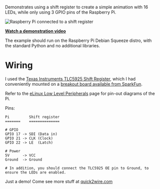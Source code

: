 Demonstrates using a shift register to create a simple animation with 16 LEDs, while only using 3 GPIO pins of the Raspberry Pi.

![Raspberry Pi connected to a shift register](https://p.twimg.com/AtnfdJyCMAADUCw.jpg)

__[Watch a demonstration video](http://www.youtube.com/watch?v=4BtmlIVuuBg)__

The example should run on the Raspberry Pi Debian Squeeze distro, with the standard Python and no additional libraries.


Wiring
======

I used the [Texas Instruments TLC5925 Shift Register](http://www.ti.com/product/tlc5925), which I had conveniently mounted on a [breakout board available from SparkFun](http://www.sparkfun.com/products/10407).

Refer to the [eLinux Low Level Peripherals](http://elinux.org/Rpi_Low-level_peripherals) page for pin-out diagrams of the Pi.

Pins:

    Pi         Shift register
    =======    ==============

    # GPIO
    GPIO 17 -> SDI (Data in)
    GPIO 21 -> CLK (Clock)
    GPIO 22 -> LE  (Latch)
    
    # Power
    5V      -> VCC
    Ground  -> Ground

    # In addition, you should connect the TLC5925 OE pin to Ground, to ensure the LEDs are enabled.



Just a demo! Come see more stuff at [quick2wire.com](http://quick2wire.com/)

